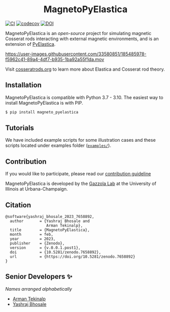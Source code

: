 <div align='center'> <h1> MagnetoPyElastica </h1> </div>

[![CI][badge-CI]][link-CI]  [![codecov][badge-codecov]][link-codecov] [![DOI][badge-doi]][link-doi]

MagnetoPyElastica is an *open-source* project for simulating magnetic Cosserat rods interacting with external magnetic environments, and is an extension of [PyElastica][pyelastica-repo].

https://user-images.githubusercontent.com/33580851/185485978-f5962c41-89a4-4df7-b935-1ba92a55f1da.mov

[//]: # ([![gallery][link-readme-gallary]][link-project-website])

Visit [cosseratrods.org][link-project-website] to learn more about Elastica and Cosserat rod theory.

## Installation

[//]: # ([![PyPI version][badge-pypi]][link-pypi])

MagnetoPyElastica is compatible with Python 3.7 - 3.10. The easiest way to install MagnetoPyElastica is with PIP.

~~~bash
$ pip install magneto_pyelastica
~~~

[//]: # (## Documentation)

[//]: # ([![Documentation Status][badge-docs-status]][link-docs-status])

[//]: # ()
[//]: # (Documentation of PyElastica is available [here][link-docs-website])

## Tutorials

We have included example scripts for some illustration cases and these scripts located under examples folder ([`examples/`](examples/)).


## Contribution

If you would like to participate, please read our [contribution guideline](CONTRIBUTING.md)

MagnetoPyElastica is developed by the [Gazzola Lab][link-lab-website] at the University of Illinois at Urbana-Champaign.

## Citation

```
@software{yashraj_bhosale_2023_7658892,
  author       = {Yashraj Bhosale and
                  Arman Tekinalp},
  title        = {MagnetoPyElastica},
  month        = feb,
  year         = 2023,
  publisher    = {Zenodo},
  version      = {v.0.0.1.post1},
  doi          = {10.5281/zenodo.7658892},
  url          = {https://doi.org/10.5281/zenodo.7658892}
}
```

## Senior Developers ✨
_Names arranged alphabetically_
- [Arman Tekinalp](https://github.com/armantekinalp)
- [Yashraj Bhosale](https://github.com/bhosale2)

[//]: # (Collection of URLs.)

[//]: # ([link-readme-gallary]: https://github.com/skim0119/PyElastica/blob/assets_logo/assets/alpha_gallery.gif)

[link-project-website]: https://cosseratrods.org
[link-lab-website]: http://mattia-lab.com/
[link-docs-website]: https://docs.cosseratrods.org/

[badge-CI]: https://github.com/armantekinalp/MagnetoPyElastica/workflows/CI/badge.svg
[badge-codecov]: https://codecov.io/gh/armantekinalp/MagnetoPyElastica/branch/main/graph/badge.svg
[badge-doi]: https://zenodo.org/badge/513349542.svg
[link-CI]: https://github.com/armantekinalp/MagnetoPyElastica/actions
[link-codecov]: https://codecov.io/gh/armantekinalp/MagnetoPyElastica
[link-doi]: https://zenodo.org/badge/latestdoi/513349542
[pyelastica-repo]: ttps://github.com/GazzolaLab/PyElastica

